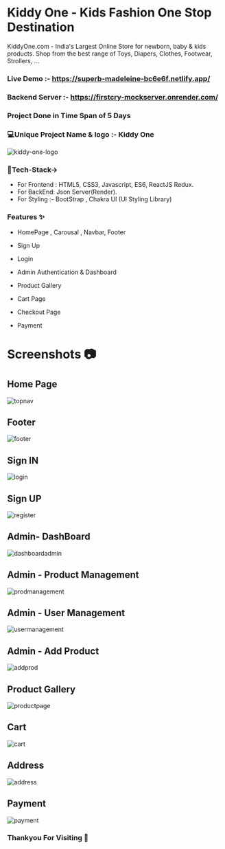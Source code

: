# Kiddy One - Kids Fashion One Stop Destination

KiddyOne.com - India's Largest Online Store for newborn, 
baby & kids products. Shop from the best range of Toys, Diapers, Clothes, Footwear, Strollers, ...

### Live Demo :- https://superb-madeleine-bc6e6f.netlify.app/
### Backend Server :- https://firstcry-mockserver.onrender.com/

### Project Done in Time Span of 5 Days

### 💻Unique Project Name & logo :- Kiddy One
![kiddy-one-logo](https://user-images.githubusercontent.com/115460357/221510328-744fa7ea-52f9-487c-88c6-cd9081c89807.png)

### 💫Tech-Stack-> 
* For Frontend : HTML5, CSS3, Javascript, ES6, ReactJS Redux. 
* For BackEnd: Json Server(Render). 
* For Styling :- BootStrap , Chakra UI (UI Styling Library)

### Features ✨
* HomePage , Carousal , Navbar, Footer

* Sign Up
 
* Login

* Admin Authentication & Dashboard

* Product Gallery

* Cart Page

* Checkout Page

* Payment


# Screenshots 📷

## Home Page
![topnav](https://user-images.githubusercontent.com/115460357/221512270-07b6f7d6-5b94-4884-aa74-3afaa85e128e.png)

## Footer
![footer](https://user-images.githubusercontent.com/115460357/221512381-1d470c3f-c0ad-427b-9f1a-468dfffaa183.png)

## Sign IN
![login](https://user-images.githubusercontent.com/115460357/221512465-7e76141f-ce68-481d-be0a-792e9dd7d6bf.png)

## Sign UP
![register](https://user-images.githubusercontent.com/115460357/221512510-9f1c2de6-9ec6-4718-a8df-282bd45ec548.png)

## Admin- DashBoard
![dashboardadmin](https://user-images.githubusercontent.com/115460357/221512982-c32a5539-cc0a-4f82-b25c-6a561e022282.png)

## Admin - Product Management
![prodmanagement](https://user-images.githubusercontent.com/115460357/221513085-d1531923-d1c3-4ec7-a9e3-d8803a515d48.png)

## Admin - User Management
![usermanagement](https://user-images.githubusercontent.com/115460357/221513170-ead656cd-5b3d-4538-b513-515420e549ce.png)


## Admin - Add Product
![addprod](https://user-images.githubusercontent.com/115460357/221513254-d708c24f-b914-42b0-b303-1a14e1095ba1.png)

## Product Gallery
![productpage](https://user-images.githubusercontent.com/115460357/221512574-beb44b13-2892-42f6-8415-420585d2f1f7.png)

## Cart
![cart](https://user-images.githubusercontent.com/115460357/221512636-995cd53d-6d3a-40d2-9c43-bc893b60614a.png)

## Address
![address](https://user-images.githubusercontent.com/115460357/221512760-d285fe56-07a4-499e-bf17-ddabfae38591.png)

## Payment
![payment](https://user-images.githubusercontent.com/115460357/221512839-c4305749-3d0f-460d-aa80-a4ccc11ef6ff.png)
 
 ### Thankyou For Visiting 🙂
